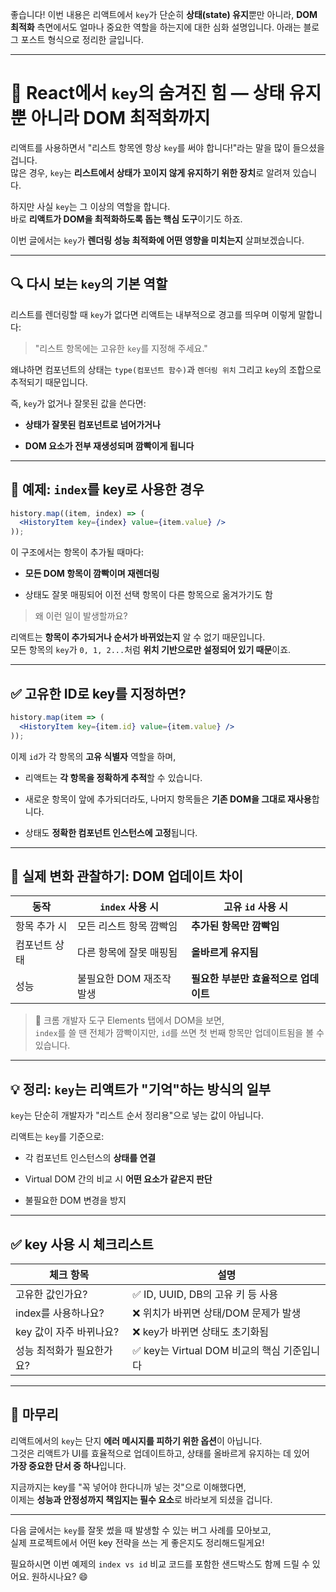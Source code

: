 좋습니다! 이번 내용은 리액트에서 `key`가 단순히 **상태(state) 유지**뿐만 아니라, **DOM 최적화** 측면에서도 얼마나 중요한 역할을 하는지에 대한 심화 설명입니다. 아래는 블로그 포스트 형식으로 정리한 글입니다.

---

# 🔑 React에서 `key`의 숨겨진 힘 — 상태 유지뿐 아니라 DOM 최적화까지

리액트를 사용하면서 "리스트 항목엔 항상 `key`를 써야 합니다!"라는 말을 많이 들으셨을 겁니다.  
많은 경우, `key`는 **리스트에서 상태가 꼬이지 않게 유지하기 위한 장치**로 알려져 있습니다.

하지만 사실 `key`는 그 이상의 역할을 합니다.  
바로 **리액트가 DOM을 최적화하도록 돕는 핵심 도구**이기도 하죠.

이번 글에서는 `key`가 **렌더링 성능 최적화에 어떤 영향을 미치는지** 살펴보겠습니다.

---

## 🔍 다시 보는 `key`의 기본 역할

리스트를 렌더링할 때 `key`가 없다면 리액트는 내부적으로 경고를 띄우며 이렇게 말합니다:

> "리스트 항목에는 고유한 `key`를 지정해 주세요."

왜냐하면 컴포넌트의 상태는 `type(컴포넌트 함수)`과 `렌더링 위치` 그리고 `key`의 조합으로 추적되기 때문입니다.

즉, `key`가 없거나 잘못된 값을 쓴다면:

- **상태가 잘못된 컴포넌트로 넘어가거나**
    
- **DOM 요소가 전부 재생성되며 깜빡이게 됩니다**
    

---

## 🧪 예제: `index`를 key로 사용한 경우

```jsx
history.map((item, index) => (
  <HistoryItem key={index} value={item.value} />
));
```

이 구조에서는 항목이 추가될 때마다:

- **모든 DOM 항목이 깜빡이며 재렌더링**
    
- 상태도 잘못 매핑되어 이전 선택 항목이 다른 항목으로 옮겨가기도 함
    

> 왜 이런 일이 발생할까요?

리액트는 **항목이 추가되거나 순서가 바뀌었는지** 알 수 없기 때문입니다.  
모든 항목의 `key`가 `0, 1, 2...`처럼 **위치 기반으로만 설정되어 있기 때문**이죠.

---

## ✅ 고유한 ID로 key를 지정하면?

```jsx
history.map(item => (
  <HistoryItem key={item.id} value={item.value} />
));
```

이제 `id`가 각 항목의 **고유 식별자** 역할을 하며,

- 리액트는 **각 항목을 정확하게 추적**할 수 있습니다.
    
- 새로운 항목이 앞에 추가되더라도, 나머지 항목들은 **기존 DOM을 그대로 재사용**합니다.
    
- 상태도 **정확한 컴포넌트 인스턴스에 고정**됩니다.
    

---

## 🔬 실제 변화 관찰하기: DOM 업데이트 차이

|동작|`index` 사용 시|고유 `id` 사용 시|
|---|---|---|
|항목 추가 시|모든 리스트 항목 깜빡임|**추가된 항목만 깜빡임**|
|컴포넌트 상태|다른 항목에 잘못 매핑됨|**올바르게 유지됨**|
|성능|불필요한 DOM 재조작 발생|**필요한 부분만 효율적으로 업데이트**|

> 🧪 크롬 개발자 도구 Elements 탭에서 DOM을 보면,  
> `index`를 쓸 땐 전체가 깜빡이지만, `id`를 쓰면 첫 번째 항목만 업데이트됨을 볼 수 있습니다.

---

## 💡 정리: `key`는 리액트가 "기억"하는 방식의 일부

`key`는 단순히 개발자가 "리스트 순서 정리용"으로 넣는 값이 아닙니다.

리액트는 `key`를 기준으로:

- 각 컴포넌트 인스턴스의 **상태를 연결**
    
- Virtual DOM 간의 비교 시 **어떤 요소가 같은지 판단**
    
- 불필요한 DOM 변경을 방지
    

---

## ✅ key 사용 시 체크리스트

|체크 항목|설명|
|---|---|
|고유한 값인가요?|✅ ID, UUID, DB의 고유 키 등 사용|
|index를 사용하나요?|❌ 위치가 바뀌면 상태/DOM 문제가 발생|
|key 값이 자주 바뀌나요?|❌ key가 바뀌면 상태도 초기화됨|
|성능 최적화가 필요한가요?|✅ key는 Virtual DOM 비교의 핵심 기준입니다|

---

## 🧠 마무리

리액트에서의 `key`는 단지 **에러 메시지를 피하기 위한 옵션**이 아닙니다.  
그것은 리액트가 UI를 효율적으로 업데이트하고, 상태를 올바르게 유지하는 데 있어  
**가장 중요한 단서 중 하나**입니다.

지금까지는 key를 "꼭 넣어야 한다니까 넣는 것"으로 이해했다면,  
이제는 **성능과 안정성까지 책임지는 필수 요소**로 바라보게 되셨을 겁니다.

---

다음 글에서는 `key`를 잘못 썼을 때 발생할 수 있는 버그 사례를 모아보고,  
실제 프로젝트에서 어떤 key 전략을 쓰는 게 좋은지도 정리해드릴게요!

필요하시면 이번 예제의 `index vs id` 비교 코드를 포함한 샌드박스도 함께 드릴 수 있어요. 원하시나요? 😄